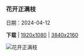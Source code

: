 ### 花开正满枝

日期：2024-04-12

**下载**  |  [1920x1080](https://cn.bing.com/th?id=OHR.SpringApple_ZH-CN0101917345_1920x1080.jpg)  |  [3840x2160](https://cn.bing.com/th?id=OHR.SpringApple_ZH-CN0101917345_UHD.jpg)

![花开正满枝](https://cn.bing.com/th?id=OHR.SpringApple_ZH-CN0101917345_1920x1080.jpg "春天的苹果树，德国 (© Smileus/Getty Images)")

